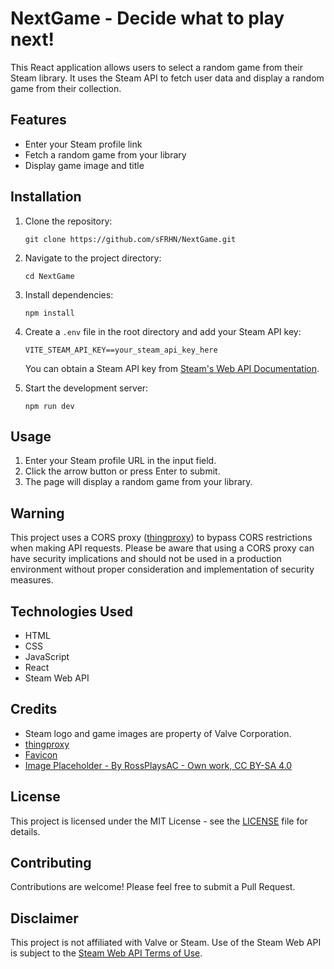 # NextGame - Decide what to play next!

This React application allows users to select a random game from their Steam library. It uses the Steam API to fetch user data and display a random game from their collection.

## Features

- Enter your Steam profile link
- Fetch a random game from your library
- Display game image and title

## Installation

1. Clone the repository:
   ```
   git clone https://github.com/sFRHN/NextGame.git
   ```

2. Navigate to the project directory:
   ```
   cd NextGame
   ```

3. Install dependencies:
   ```
   npm install
   ```

4. Create a `.env` file in the root directory and add your Steam API key:
   ```
   VITE_STEAM_API_KEY==your_steam_api_key_here
   ```

   You can obtain a Steam API key from [Steam's Web API Documentation](https://steamcommunity.com/dev).

5. Start the development server:
   ```
   npm run dev
   ```

## Usage

1. Enter your Steam profile URL in the input field.
2. Click the arrow button or press Enter to submit.
3. The page will display a random game from your library.

## Warning

This project uses a CORS proxy ([thingproxy](https://github.com/Freeboard/thingproxy)) to bypass CORS restrictions when making API requests. Please be aware that using a CORS proxy can have security implications and should not be used in a production environment without proper consideration and implementation of security measures.

## Technologies Used

- HTML
- CSS
- JavaScript
- React
- Steam Web API

## Credits

- Steam logo and game images are property of Valve Corporation.
- [thingproxy](https://github.com/Freeboard/thingproxy)
- [Favicon](https://www.flaticon.com/free-icon/game-control_6875330?term=game&page=1&position=50&origin=search&related_id=6875330)
- [Image Placeholder - By RossPlaysAC - Own work, CC BY-SA 4.0](https://commons.wikimedia.org/w/index.php?curid=90047884)


## License

This project is licensed under the MIT License - see the [LICENSE](LICENSE) file for details.

## Contributing

Contributions are welcome! Please feel free to submit a Pull Request.

## Disclaimer

This project is not affiliated with Valve or Steam. Use of the Steam Web API is subject to the [Steam Web API Terms of Use](https://steamcommunity.com/dev/apiterms).